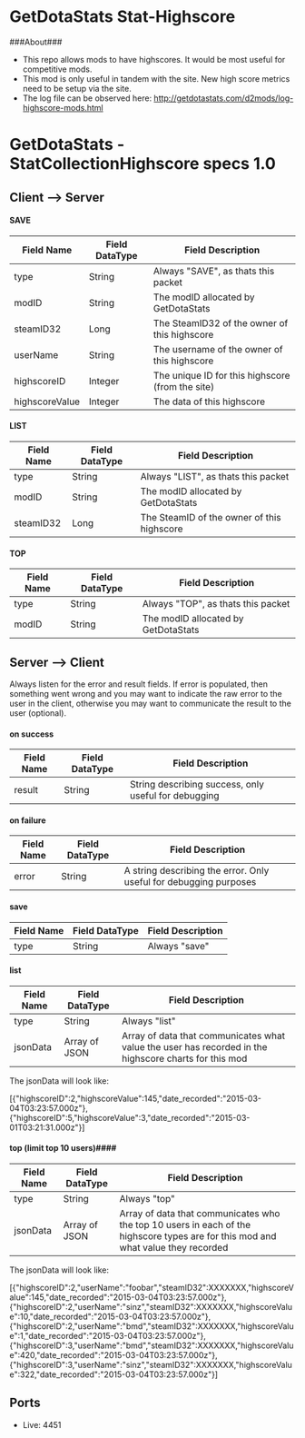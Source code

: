 GetDotaStats Stat-Highscore
=====

###About###
 - This repo allows mods to have highscores. It would be most useful for competitive mods.
 - This mod is only useful in tandem with the site. New high score metrics need to be setup via the site.
 - The log file can be observed here: http://getdotastats.com/d2mods/log-highscore-mods.html

# GetDotaStats - StatCollectionHighscore specs 1.0 #

## Client --> Server ##

#### SAVE ####
|Field Name|Field DataType|Field Description
|----------|--------------|-----------------
|type      |String        |Always "SAVE", as thats this packet
|modID     |String        |The modID allocated by GetDotaStats
|steamID32   |Long          |The SteamID32 of the owner of this highscore
|userName   |String          |The username of the owner of this highscore
|highscoreID    |Integer       |The unique ID for this highscore (from the site)
|highscoreValue  |Integer          |The data of this highscore

#### LIST ####
|Field Name|Field DataType|Field Description
|----------|--------------|-----------------
|type      |String        |Always "LIST", as thats this packet
|modID     |String        |The modID allocated by GetDotaStats
|steamID32   |Long          |The SteamID of the owner of this highscore

#### TOP ####
|Field Name|Field DataType|Field Description
|----------|--------------|-----------------
|type      |String        |Always "TOP", as thats this packet
|modID     |String        |The modID allocated by GetDotaStats

## Server --> Client ##

Always listen for the error and result fields. If error is populated, then something went wrong and you may want to indicate the raw error to the user in the client, otherwise you may want to communicate the result to the user (optional).

#### on success ####
|Field Name|Field DataType|Field Description
|----------|--------------|-----------------
|result    |String        | String describing success, only useful for debugging

#### on failure ####
|Field Name|Field DataType|Field Description
|----------|--------------|-----------------
|error     |String        |A string describing the error. Only useful for debugging purposes

#### save ####
|Field Name|Field DataType|Field Description
|----------|--------------|-----------------
|type      |String        |Always "save"

#### list ####
|Field Name|Field DataType|Field Description
|----------|--------------|-----------------
|type      |String        |Always "list"
|jsonData  |Array of JSON |Array of data that communicates what value the user has recorded in the highscore charts for this mod

The jsonData will look like: 

[{"highscoreID":2,"highscoreValue":145,"date_recorded":"2015-03-04T03:23:57.000z"},{"highscoreID":5,"highscoreValue":3,"date_recorded":"2015-03-01T03:21:31.000z"}]

#### top (limit top 10 users)####
|Field Name|Field DataType|Field Description
|----------|--------------|-----------------
|type      |String        |Always "top"
|jsonData  |Array of JSON |Array of data that communicates who the top 10 users in each of the highscore types are for this mod and what value they recorded

The jsonData will look like: 

[{"highscoreID":2,"userName":"foobar","steamID32":XXXXXXX,"highscoreValue":145,"date_recorded":"2015-03-04T03:23:57.000z"},
{"highscoreID":2,"userName":"sinz","steamID32":XXXXXXX,"highscoreValue":10,"date_recorded":"2015-03-04T03:23:57.000z"},
{"highscoreID":2,"userName":"bmd","steamID32":XXXXXXX,"highscoreValue":1,"date_recorded":"2015-03-04T03:23:57.000z"},
{"highscoreID":3,"userName":"bmd","steamID32":XXXXXXX,"highscoreValue":420,"date_recorded":"2015-03-04T03:23:57.000z"},
{"highscoreID":3,"userName":"sinz","steamID32":XXXXXXX,"highscoreValue":322,"date_recorded":"2015-03-04T03:23:57.000z"}]

## Ports ##

* Live: 4451
